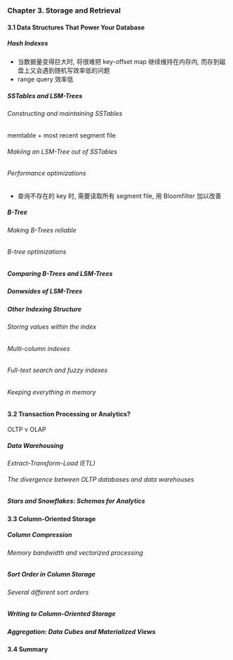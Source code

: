 ### Chapter 3. Storage and Retrieval



#### 3.1 Data Structures That Power Your Database



##### Hash Indexes

- 当数据量变得巨大时, 将很难把 key-offset map 继续维持在内存内, 而存到磁盘上又会遇到随机写效率低的问题
- range query 效率低



##### SSTables and LSM-Trees



###### Constructing and maintaining SSTables

memtable + most recent segment file



###### Makiing an LSM-Tree out of  SSTables



###### Performance optimizations

- 查询不存在的 key 时, 需要读取所有 segment file, 用 Bloomfilter 加以改善



##### B-Tree



###### Making B-Trees reliable



###### B-tree optimizations



##### Comparing B-Trees and LSM-Trees



##### Donwsides of LSM-Trees



##### Other Indexing Structure



###### Storing values within the index



###### Multi-column indexes



###### Full-text search and fuzzy indexes



###### Keeping everything in memory



#### 3.2 Transaction Processing or Analytics?

OLTP v OLAP

##### Data Warehousing

*Extract-Transform-Load (ETL)*



###### The divergence between OLTP databases and data warehouses



##### Stars and Snowflakes: Schemas for Analytics



#### 3.3 Column-Oriented Storage



##### Column Compression

###### Memory bandwidth and vectorized processing



##### Sort Order in Column Storage

###### Several different sort orders



##### Writing to Column-Oriented Storage



##### Aggregation: Data Cubes and Materialized Views



#### 3.4 Summary



